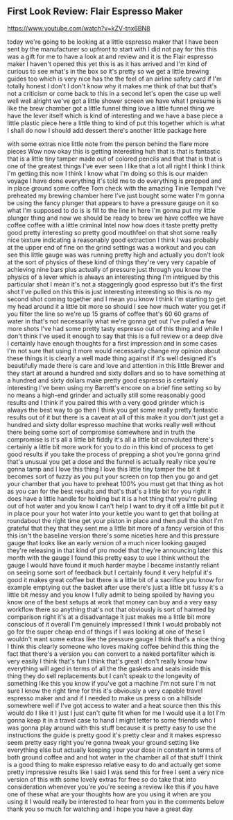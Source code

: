 ## First Look Review: Flair Espresso Maker

<https://www.youtube.com/watch?v=kZV-tnx6BN8>

today we're going to be looking at a
little espresso maker that I have been
sent by the manufacturer so upfront to
start with I did not pay for this this
was a gift for me to have a look at and
review and it is the Flair espresso
maker I haven't opened this yet this is
as it has arrived and I'm kind of
curious to see what's in the box so it's
pretty so we get a little brewing guides
too which is very nice has the the feel
of an airline safety card if I'm totally
honest I don't I don't know why it makes
me think of that but that's not a
criticism or come back to this in a
second let's open the case up well well
well
alright we've got a little shower screen
we have what I presume is like the brew
chamber got a little funnel thing love a
little funnel thing we have the lever
itself which is kind of interesting and
we have a base piece a little plastic
piece here a little thing to kind of put
this together which is what I shall do
now I should add dessert there's another
little package here

with some extras nice little note from
the person behind the flare more pieces
Wow now okay this is getting interesting
huh that is that is fantastic that is a
little tiny tamper made out of colored
pencils and that that is that is one of
the greatest things I've ever seen I
like that a lot
all right I think I think I'm getting
this now I think I know what I'm doing
so this is our maiden voyage I have done
everything it's told me to do everything
is prepped and in place ground some
coffee Tom check with the amazing Tinie
Tempah I've preheated my brewing chamber
here I've just bought some water I'm
gonna be using the fancy plunger that
appears to have a pressure gauge on it
so what I'm supposed to do is is fill to
the line in here I'm gonna put my little
plunger thing
and now we should be ready to brew we
have coffee
we have coffee
coffee with a little criminal Intel now
how does it taste pretty pretty good
pretty interesting so pretty good
mouthfeel on that shot some really nice
texture indicating a reasonably good
extraction I think I was probably at the
upper end of fine on the grind settings
was a workout and you can see this
little gauge was was running pretty high
and actually you don't look at the sort
of physics of these kind of things
they're very very capable of achieving
nine bars plus actually of pressure just
through you know the physics of a lever
which is always an interesting thing I'm
intrigued by this particular shot I mean
it's not a staggeringly good espresso
but it's the first shot I've pulled on
this this is just interesting
interesting so this is no my second shot
coming together and I mean you know I
think I'm starting to get my head around
it
a little bit more so should I see how
much water you get if you filter the
line
so we're up 15 grams of coffee that's 60
60 grams of water in that's not
necessarily what we're gonna get out
I've pulled a few more shots I've had
some pretty tasty
espresso out of this thing and while I
don't think I've used it enough to say
that this is a full review or a deep
dive
I certainly have enough thoughts for a
first impression and in some cases I'm
not sure that using it more would
necessarily change my opinion about
these things it is clearly a well made
thing against if it's well designed it's
beautifully made there is care and love
and attention in this little Brewer
and they start at around a hundred and
sixty dollars and so to have something
at a hundred and sixty dollars make
pretty good espresso is certainly
interesting I've been using my Barrett's
encore on a brief fine setting so by no
means a high-end grinder and actually
still some reasonably good results and I
think if you paired this with a very
good grinder which is always the best
way to go then I think you get some
really pretty fantastic results out of
it but there is a caveat at all of this
make it you don't just get a hundred and
sixty dollar espresso machine that works
really well without there being some
sort of compromise somewhere and in
truth the compromise is it's all a
little bit fiddly it's all a little bit
convoluted there's certainly a little
bit more work for you to do in this kind
of process to get good results if you
take the process of prepping a shot
you're gonna grind that's unusual you
get a dose and the funnel is actually
really nice you're gonna tamp and I love
this thing I love this little tiny
tamper the bit it becomes sort of fuzzy
as you put your screen on top then you
go and get your chamber that you have to
preheat 100% you must get that thing as
hot as you can for the best results and
that's that's a little bit for you right
it does have a little handle for holding
but it is a hot thing that you're
pulling out of hot water and you know I
can't help I want to dry it off a little
bit put it in place pour your hot water
into your kettle you want to get that
boiling at roundabout the right time get
your piston in place and then pull the
shot I'm grateful that they that they
sent me a little bit more of a fancy
version of this this isn't the baseline
version there's some niceties here and
this pressure gauge that looks like an
early version of a much nicer looking
gauged
they're releasing in that kind of pro
model that they're announcing later this
month with the gauge I found this pretty
easy to use I think without the gauge I
would have found it much harder maybe I
became instantly reliant on seeing some
sort of feedback but I certainly found
it very helpful it's good it makes great
coffee but there is a little bit of a
sacrifice you know for example emptying
out the basket after use there's just a
little bit fussy it's a little bit messy
and you know I fully admit to being
spoiled by having you know one of the
best setups at work that money can buy
and a very easy workflow there so
anything that's not that obviously is
sort of harmed by comparison right it's
at a disadvantage it just makes me a
little bit more conscious of it overall
I'm genuinely impressed I think I would
probably not go for the super cheap end
of things if I was looking at one of
these I wouldn't want some extras like
the pressure gauge I think that's a nice
thing
I think this clearly someone who loves
making coffee behind this thing the fact
that there's a version you can convert
to a naked portafilter which is very
easily I think that's fun I think that's
great I don't really know how everything
will aged in terms of all the the
gaskets and seals inside this thing they
do sell replacements but I can't speak
to the longevity of something like this
you know if you've got a machine I'm not
sure I'm not sure I know the right time
for this it's obviously a very capable
travel espresso maker and and if I
needed to make us press o on a hillside
somewhere well if I've got access to
water and a heat source then this this
would do I like it
I just I just can't quite fit when for
me I would use it a lot I'm gonna keep
it in a travel case to hand I might
letter to some friends who I was gonna
play around with this stuff because it
is pretty easy to use the instructions
the guide is pretty good it's pretty
clear and it makes espresso seem pretty
easy right you're gonna tweak your
ground setting like everything else but
actually keeping your your dose in
constant in terms of both ground coffee
and and hot water in the chamber all of
that stuff I think is a good thing to
make espresso relative
easy to do and actually get some pretty
impressive results like I said I was
send this for free I sent a very nice
version of this with some lovely extras
for free so do take that into
consideration whenever you're you're
seeing a review like this if you have
one of these what are your thoughts how
are you using it when are you using it I
would really be interested to hear from
you in the comments below thank you so
much for watching and I hope you have a
great day
